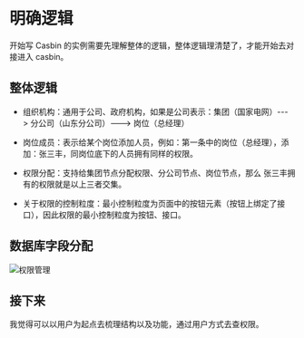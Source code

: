 # 明确逻辑

开始写 Casbin 的实例需要先理解整体的逻辑，整体逻辑理清楚了，才能开始去对接进入 casbin。

## 整体逻辑

* 组织机构：通用于公司、政府机构，如果是公司表示：集团（国家电网）---> 分公司（山东分公司）---> 岗位（总经理）

* 岗位成员：表示给某个岗位添加人员，例如：第一条中的岗位（总经理），添加：张三丰，同岗位底下的人员拥有同样的权限。

* 权限分配：支持给集团节点分配权限、分公司节点、岗位节点，那么 张三丰拥有的权限就是以上三者交集。

* 关于权限的控制粒度：最小控制粒度为页面中的按钮元素（按钮上绑定了接口），因此权限的最小控制粒度为按钮、接口。

## 数据库字段分配

![权限管理](https://cdn.jsdelivr.net/gh/baici1/img-typora/20211127150502.png)

## 接下来

我觉得可以以用户为起点去梳理结构以及功能，通过用户方式去查权限。